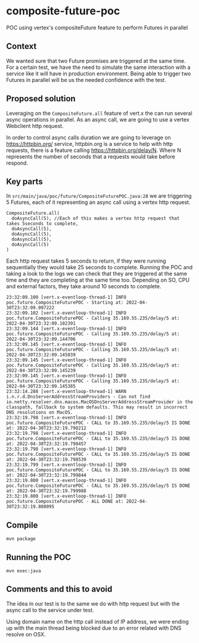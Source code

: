 # composite-future-poc
POC using vertex's compositeFuture feature to perform Futures in parallel

## Context
We wanted sure that two Future promises are triggered at the same time. For a certain test, we have the need to simulate the same interaction with a service like it will have in production environment. Being able to trigger two Futures in parallel will be us the needed confidence with the test.

## Proposed solution 
Leveraging on the `CompositeFuture.all` feature of vert.x the can run several async operations in parallel. 
As an async call, we are going to use a vertex Webclient http request. 

In order to control async calls duration we are going to leverage on https://httpbin.org/ service, httpbin.org is a service to help with http requests, there is a feature calling https://httpbin.org/delay/N. Where N represents the number of seconds that a requests would take before respond.

## Key parts

In `src/main/java/poc/future/CompositeFuturePOC.java:28` we are triggering 5 Futures, each of it representing an async call using a vertex http request. 

    CompositeFuture.all(
      doAsyncCall(5), //Each of this makes a vertex http request that takes 5seconds to complete,
      doAsyncCall(5),
      doAsyncCall(5),
      doAsyncCall(5),
      doAsyncCall(5)
    )

Each http request takes 5 seconds to return, if they were running sequentially they would take 25 seconds to complete. Running the POC and taking a look to the logs we can check that they are triggered at the same time and they are completing at the same time too. 
Depending on SO, CPU and external factors, they take around 10 seconds to complete.
    
    23:32:09.100 [vert.x-eventloop-thread-1] INFO  poc.future.CompositeFuturePOC - Starting at: 2022-04-30T23:32:09.097222
    23:32:09.102 [vert.x-eventloop-thread-1] INFO  poc.future.CompositeFuturePOC - Calling 35.169.55.235/delay/5 at: 2022-04-30T23:32:09.102391
    23:32:09.144 [vert.x-eventloop-thread-1] INFO  poc.future.CompositeFuturePOC - Calling 35.169.55.235/delay/5 at: 2022-04-30T23:32:09.144706
    23:32:09.145 [vert.x-eventloop-thread-1] INFO  poc.future.CompositeFuturePOC - Calling 35.169.55.235/delay/5 at: 2022-04-30T23:32:09.145039
    23:32:09.145 [vert.x-eventloop-thread-1] INFO  poc.future.CompositeFuturePOC - Calling 35.169.55.235/delay/5 at: 2022-04-30T23:32:09.145239
    23:32:09.145 [vert.x-eventloop-thread-1] INFO  poc.future.CompositeFuturePOC - Calling 35.169.55.235/delay/5 at: 2022-04-30T23:32:09.145385
    23:32:14.288 [vert.x-eventloop-thread-1] WARN  i.n.r.d.DnsServerAddressStreamProviders - Can not find io.netty.resolver.dns.macos.MacOSDnsServerAddressStreamProvider in the classpath, fallback to system defaults. This may result in incorrect DNS resolutions on MacOS.
    23:32:19.798 [vert.x-eventloop-thread-1] INFO  poc.future.CompositeFuturePOC - CALL to 35.169.55.235/delay/5 IS DONE  at: 2022-04-30T23:32:19.798212
    23:32:19.798 [vert.x-eventloop-thread-1] INFO  poc.future.CompositeFuturePOC - CALL to 35.169.55.235/delay/5 IS DONE  at: 2022-04-30T23:32:19.798457
    23:32:19.798 [vert.x-eventloop-thread-1] INFO  poc.future.CompositeFuturePOC - CALL to 35.169.55.235/delay/5 IS DONE  at: 2022-04-30T23:32:19.798539
    23:32:19.799 [vert.x-eventloop-thread-1] INFO  poc.future.CompositeFuturePOC - CALL to 35.169.55.235/delay/5 IS DONE  at: 2022-04-30T23:32:19.799844
    23:32:19.800 [vert.x-eventloop-thread-1] INFO  poc.future.CompositeFuturePOC - CALL to 35.169.55.235/delay/5 IS DONE  at: 2022-04-30T23:32:19.799988
    23:32:19.800 [vert.x-eventloop-thread-1] INFO  poc.future.CompositeFuturePOC - ALL DONE at: 2022-04-30T23:32:19.800095

  

## Compile

`mvn package`

## Running the POC
`mvn exec:java`

## Comments and this to avoid
The idea in our test is to the same we do with http request but with the async call to the service under test.

Using domain name on the http call instead of IP address, we were ending up with the main thread being blocked due to an error related with DNS resolve on OSX.  
